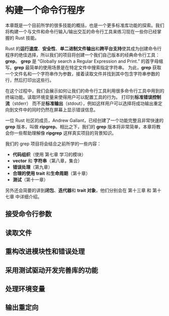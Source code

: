 # 构建一个命令行程序

本章既是一个目前所学的很多技能的概括，也是一个更多标准库功能的探索。我们将构建一个与文件和命令行输入/输出交互的命令行工具来练习现在一些你已经掌握的 Rust 技能。

Rust 的**运行速度**、**安全性**、**单二进制文件输出**和**跨平台支持**使其成为创建命令行程序的绝佳选择，所以我们的项目将创建一个我们自己版本的经典命令行工具：**grep**。
**grep** 是 “Globally search a Regular Expression and Print.” 的首字母缩写。**grep** 最简单的使用场景是在特定文件中搜索指定字符串。
为此，**grep** 获取一个文件名和一个字符串作为参数，接着读取文件并找到其中包含字符串参数的行，然后打印出这些行。

在这个过程中，我们会展示如何让我们的命令行工具利用很多命令行工具中用到的终端功能。读取环境变量来使得用户可以配置工具的行为。
打印到**标准错误控制流**（stderr） 而不是**标准输出**（stdout），例如这样用户可以选择将成功输出重定向到文件中的同时仍然在屏幕上显示错误信息。

一位 Rust 社区的成员，Andrew Gallant，已经创建了一个功能完整且非常快速的 **grep** 版本，叫做 **ripgrep**。相比之下，我们的 **grep** 版本将非常简单，本章将教会你一些帮助理解像 **ripgrep** 这样真实项目的背景知识。

我们的 grep 项目将会结合之前所学的一些内容：

- **代码组织**（使用 第七章 学习的模块）
- **vector** 和 **字符串**（第八章，集合）
- **错误处理**（第九章）
- **合理的使用** **trait** 和**生命周期**（第十章）
- **测试**（第十一章）

另外还会简要的讲到**闭包**、**迭代器**和 **trait 对象**，他们分别会在 第十三章 和 第十七章 中详细介绍。

## 接受命令行参数

## 读取文件

## 重构改进模块性和错误处理

## 采用测试驱动开发完善库的功能

## 处理环境变量

## 输出重定向
